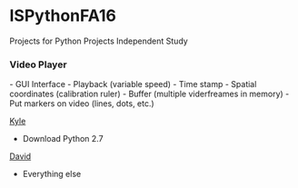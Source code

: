 # ISPythonFA16
Projects for Python Projects Independent Study

<h3>Video Player</h3>
-	GUI Interface
-	Playback (variable speed)
-	Time stamp
-	Spatial coordinates (calibration ruler)
-	Buffer (multiple viderfreames in memory)
- Put markers on video (lines, dots, etc.)


<u>Kyle</u>
- Download Python 2.7


<u>David</u>
- Everything else

